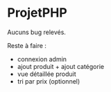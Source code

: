 # ProjetPHP

Aucuns bug relevés.

Reste à faire :

- connexion admin
- ajout produit + ajout catégorie
- vue détaillée produit
- tri par prix (optionnel)
